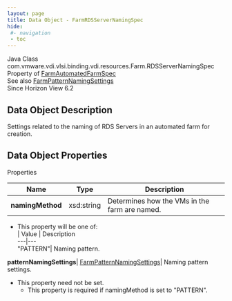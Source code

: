```yaml
---
layout: page
title: Data Object - FarmRDSServerNamingSpec
hide:
 #- navigation
 - toc
---
```






Java Class
    com.vmware.vdi.vlsi.binding.vdi.resources.Farm.RDSServerNamingSpec  
Property of
     [FarmAutomatedFarmSpec](vdi.resources.Farm.AutomatedFarmSpec.md#field_detail)  
See also
     [FarmPatternNamingSettings](vdi.resources.Farm.PatternNamingSettings.md)  
Since 
    Horizon View 6.2

## Data Object Description 

Settings related to the naming of RDS Servers in an automated farm for creation. 

## Data Object Properties

Properties

Name |  Type |  Description   
---|---|---  
**namingMethod**|  xsd:string|  Determines how the VMs in the farm are named.   


  * This property will be one of:  
|  Value |  Description   
---|---  
"PATTERN"| Naming pattern.  

  
**patternNamingSettings**| [FarmPatternNamingSettings](vdi.resources.Farm.PatternNamingSettings.md)|  Naming pattern settings.   


* This property need not be set.
  * This property is required if namingMethod is set to "PATTERN".

  
  
  
 
  
  

